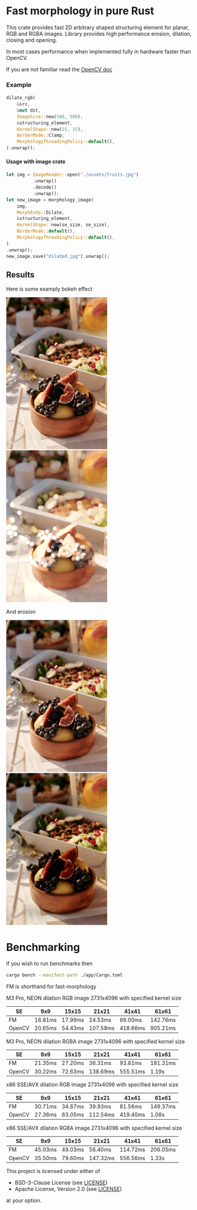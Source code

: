 # Fast morphology in pure Rust

This crate provides fast 2D arbitrary shaped structuring element for planar, RGB and RGBA images.
Library provides high performance erosion, dilation, closing and opening.

In most cases performance when implemented fully in hardware faster than OpenCV.

If you are not familiar read the [OpenCV doc](https://docs.opencv.org/4.x/d9/d61/tutorial_py_morphological_ops.html)

### Example

```rust
dilate_rgb(
    &src,
    &mut dst,
    ImageSize::new(500, 500),
    &structuring_element,
    KernelShape::new(15, 15),
    BorderMode::Clamp,
    MorphologyThreadingPolicy::default(),
).unwrap();
```

#### Usage with image crate

```rust
let img = ImageReader::open("./assets/fruits.jpg")
          .unwrap()
          .decode()
          .unwrap();
let new_image = morphology_image(
    img,
    MorphExOp::Dilate,
    &structuring_element,
    KernelShape::new(se_size, se_size),
    BorderMode::default(),
    MorphologyThreadingPolicy::default(),
)
.unwrap();
new_image.save("dilated.jpg").unwrap();
```

## Results

Here is some examply bokeh effect

<p float="left">
    <img src="https://github.com/awxkee/fast_morphology/blob/master/assets/fruits.jpg?raw=true" width="273" height="409">
    <img src="https://github.com/awxkee/fast_morphology/blob/master/assets/bokeh.jpg?raw=true" width="273" height="409">
</p>

And erosion

<p float="left">
    <img src="https://github.com/awxkee/fast_morphology/blob/master/assets/fruits.jpg?raw=true" width="273" height="409">
    <img src="https://github.com/awxkee/fast_morphology/blob/master/assets/erosion.jpg?raw=true" width="273" height="409">
</p>

# Benchmarking

If you wish to run benchmarks then

```bash
cargo bench --manifest-path ./app/Cargo.toml
```

FM is shorthand for fast-morphology

M3 Pro, NEON dilation RGB image 2731x4096 with specified kernel size

| SE     | 9x9     | 15x15   | 21x21    | 41x41    | 61x61    |
|--------|---------|---------|----------|----------|----------|
| FM     | 16.81ms | 17.99ms | 24.53ms  | 69.00ms  | 142.76ms |
| OpenCV | 20.65ms | 54.43ms | 107.58ms | 418.66ms | 905.21ms |

M3 Pro, NEON dilation RGBA image 2731x4096 with specified kernel size

| SE     | 9x9     | 15x15   | 21x21    | 41x41    | 61x61    |
|--------|---------|---------|----------|----------|----------|
| FM     | 21.35ms | 27.20ms | 36.31ms  | 93.81ms  | 191.31ms |
| OpenCV | 30.22ms | 72.63ms | 138.69ms | 555.51ms | 1.19s    |

x86 SSE/AVX dilation RGB image 2731x4096 with specified kernel size

| SE     | 9x9     | 15x15   | 21x21    | 41x41    | 61x61    |
|--------|---------|---------|----------|----------|----------|
| FM     | 30.71ms | 34.87ms | 39.93ms  | 81.56ms  | 149.37ms |
| OpenCV | 27.36ms | 63.05ms | 112.54ms | 419.40ms | 1.08s    |

x86 SSE/AVX dilation RGBA image 2731x4096 with specified kernel size

| SE     | 9x9     | 15x15   | 21x21    | 41x41    | 61x61    |
|--------|---------|---------|----------|----------|----------|
| FM     | 45.03ms | 49.03ms | 56.40ms  | 114.72ms | 206.05ms |
| OpenCV | 35.50ms | 79.60ms | 147.32ms | 556.56ms | 1.33s    |

This project is licensed under either of

- BSD-3-Clause License (see [LICENSE](LICENSE.md))
- Apache License, Version 2.0 (see [LICENSE](LICENSE-APACHE.md))

at your option.